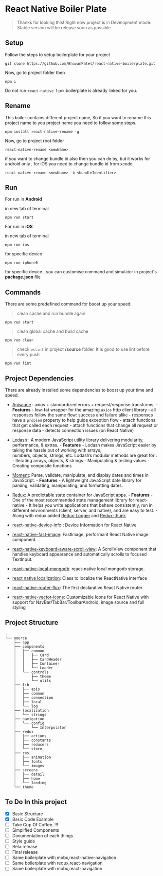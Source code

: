 # React Native Boiler Plate

> Thanks for looking this! Right now project is in Development mode.
> Stable version will be release soon as possible.

## Setup

Follow the steps to setup boilerplate for your project

```
git clone https://github.com/BhavanPatel/react-native-boilerplate.git
```

Now, go to project folder then

```
npm i
```

Do not run `react-native link` boilerplate is already linked for you.

## Rename

This boiler contains different project name, So if you want to rename this project name to you project name you need to follow some steps.

```
npm install react-native-rename -g
```

Now, go to project root folder

```
react-native-rename <newName>
```

if you want to change bundle id also then you can do by,
but it works for android only , for iOS you need to change bundle id from xcode

```
react-native-rename <newName> -b <bundleIdentifier>
```

## Run

For run in **Android**

in new tab of terminal

```
npm run start
```

For run in **iOS**

in new tab of terminal

```
npm run ios
```

for specific device

```
npm run iphone6
```

for specific device , you can customise command and simulator in project's **package.json** file

## Commands

There are some predefined command for boost up your speed.

> clean cache and run bundle again

```
npm run start
```

> clean global cache and build cache

```
npm run clean
```

> check `eslint` in project **/source** folder. It is good to use lint before every push

```
npm run lint
```

## Project Dependencies

There are already installed some dependencies to boost up your time and speed.

- [Apisauce](https://github.com/infinitered/apisauce) : axios + standardized errors + request/response transforms. - **Features** - low-fat wrapper for the amazing `axios` http client library - all responses follow the same flow: success and failure alike - responses have a `problem` property to help guide exception flow - attach functions that get called each request - attach functions that change all request or response data - detects connection issues (on React Native)
- [Lodash](https://lodash.com/) : A modern JavaScript utility library delivering modularity, performance, & extras. - **Features** - Lodash makes JavaScript easier by taking the hassle out of working with arrays,  
  numbers, objects, strings, etc. Lodash’s modular methods are great for : - Iterating arrays, objects, & strings - Manipulating & testing values - Creating composite functions

- [Moment](https://momentjs.com/): Parse, validate, manipulate, and display dates and times in JavaScript. - **Features** - A lightweight JavaScript date library for parsing, validating, manipulating, and formatting dates.

- [Redux](https://redux.js.org/): A predictable state container for JavaScript apps. - **Features** - One of the most recommended state management library for react-native - It helps you write applications that behave consistently, run in different environments (client, server, and native), and are easy to test. - Along with redux added [Redux-Logger](https://github.com/LogRocket/redux-logger) and [Redux-thunk](https://github.com/reduxjs/redux-thunk)

- [react-native-device-info](https://github.com/react-native-community/react-native-device-info) : Device Information for React Native
- [react-native-fast-image](https://github.com/DylanVann/react-native-fast-image): FastImage, performant React Native image component.
- [react-native-keyboard-aware-scroll-view](https://github.com/APSL/react-native-keyboard-aware-scroll-view): A ScrollView component that handles keyboard appearance and automatically scrolls to focused TextInput.
- [react-native-local-mongodb](https://github.com/antoniopresto/react-native-local-mongodb): react-native local mongodb storage.

- [react native localization](https://github.com/stefalda/ReactNativeLocalization): Class to localize the ReactNative interface

- [react-native-router-flux](https://github.com/aksonov/react-native-router-flux): The first declarative React Native router

- [react-native-vector-icons](https://github.com/oblador/react-native-vector-icons): Customizable Icons for React Native with support for NavBar/TabBar/ToolbarAndroid, image source and full styling

## Project Structure

```
.
└── source
    ├── app
    ├── components
    │   ├── common
    │   │   ├── Card
    │   │   ├── CardHeader
    │   │   ├── Container
    │   │   └── Loader
    │   └── controls
    │       ├── theme
    │       └── utils
    ├── lib
    │   ├── apis
    │   ├── common
    │   ├── connection
    │   ├── local
    │   └── log
    ├── localization
    │   └── strings
    ├── navigation
    │   └── config
    │       └── Interpolator
    ├── redux
    │   ├── actions
    │   ├── constants
    │   ├── reducers
    │   └── store
    ├── res
    │   ├── animation
    │   ├── fonts
    │   └── images
    ├── screens
    │   ├── detail
    │   ├── home
    │   └── landing
    └── theme
```

## To Do In this project

- [x] Basic Structure
- [x] Basic Code Example
- [ ] Take Cup Of Coffee..!!!
- [ ] Simplified Components
- [ ] Documentation of each things
- [ ] Style guide
- [ ] Beta release
- [ ] Final release
- [ ] Same boilerplate with mobx,react-native-navigation
- [ ] Same boilerplate with redux,react-navigation
- [ ] Same boilerplate with mobx,react-navigation
